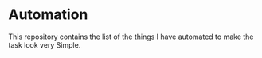 # Automation
This repository contains the list of the things I have automated to make the task look very Simple.
